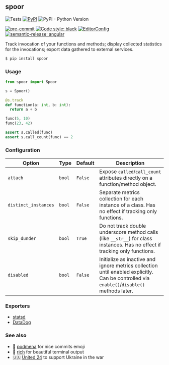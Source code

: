 ## spoor

![Tests](https://github.com/bmwant/spoor/actions/workflows/tests.yml/badge.svg)
[![PyPI](https://img.shields.io/pypi/v/spoor)](https://pypi.org/project/spoor/)
![PyPI - Python Version](https://img.shields.io/pypi/pyversions/spoor)


[![pre-commit](https://img.shields.io/badge/pre--commit-enabled-brightgreen?logo=pre-commit&logoColor=white)](https://github.com/pre-commit/pre-commit)
[![Code style: black](https://img.shields.io/badge/code%20style-black-000000.svg)](https://github.com/psf/black)
[![EditorConfig](https://img.shields.io/badge/-EditorConfig-grey?logo=editorconfig)](https://editorconfig.org/)
[![semantic-release: angular](https://img.shields.io/badge/semantic--release-angular-e10079?logo=semantic-release)](https://github.com/semantic-release/semantic-release)


Track invocation of your functions and methods; display collected statistics for the invocations; export data gathered to external services.

```bash
$ pip install spoor
```

### Usage

```python
from spoor import Spoor

s = Spoor()

@s.track
def function(a: int, b: int):
  return a + b

func(5, 10)
func(23, 42)

assert s.called(func)
assert s.call_count(func) == 2
```

### Configuration

| Option | Type | Default | Description |
|--------|------|---------|-------------|
| `attach` | `bool` | `False` | Expose `called`/`call_count` attributes directly on a function/method object. |
|`distinct_instances` | `bool` | `False` | Separate metrics collection for each instance of a class. Has no effect if tracking only functions. |
|`skip_dunder` | `bool` | `True` | Do not track double underscore method calls (like `__str__`) for class instances. Has no effect if tracking only functions. |
| `disabled` | `bool` | `False` | Initialize as inactive and ignore metrics collection until enabled explicitly. Can be controlled via `enable()`/`disable()` methods later. |


### Exporters

* [statsd]()
* [DataDog]()

### See also

* 🍒 [podmena](https://github.com/bmwant/podmena) for nice commits emoji
* 🌈 [rich](https://github.com/Textualize/rich) for beautiful terminal output
* 🇺🇦 [United 24](https://u24.gov.ua/) to support Ukraine in the war
